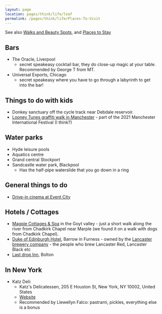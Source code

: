 ```yaml
---
layout: page
location: pages/think/life/leaf
permalink: /pages/think/life/Places-To-Visit
---
```


See also [Walks and Beauty Spots](/pages/think/life/Walks-And-Beauty-Spots), and [Places to Stay](/pages/think/life/Places-To-Stay)

## Bars

- The Oracle, Liverpool
    - secret speakeasy cocktail bar, they do close-up magic at your table. Recommended by George T from MT.
- Universal Exports, Chicago
    - secret speakeasy where you have to go through a labyrinth to get into the bar!

## Things to do with kids

- Donkey sanctuary off the cycle track near Debdale reservoir.
- [Looney Tunes graffiti walk in Manchester](https://www.warnerbros.co.uk/news/articles/2021/06/09/looney-tunes-unleashed-manchester) - part of the 2021 Manchester International Festival (I think?)

## Water parks

- Hyde leisure pools
- Aquatics centre 
- Grand central Stockport 
- Sandcastle water park, Blackpool
    - Has the half-pipe waterslide that you go down in a ring

## General things to do

- [Drive-in cinema at Event City](https://parknpartymcr.co.uk/drive-in-cinema-manchester/)

## Hotels / Cottages

- [Magpie Cottages & Spa](https://www.magpiecottages.co.uk/) in the Goyt valley - just a short walk along the river from Chadkirk Chapel near Marple (we found it on a walk with dogs from Chadkirk Chapel).
- [Duke of Edinburgh Hotel](https://www.dukeofedinburghhotel.co.uk/), Barrow in Furness - owned by the [Lancaster brewery company](https://www.lancasterbrewery.co.uk/beer-and-cider) - the people who brew Lancaster Red, Lancaster Black etc
- [Last drop Inn](https://www.lastdropvillage.co.uk/bedrooms-suites), Bolton

## In New York

- Katz Deli: 
    - Katz's Delicatessen, 205 E Houston St, New York, NY 10002, United States
    - [Website](https://katzsdelicatessen.com/)
    - Recommended by Llewellyn Falco: pastrami, pickles, everything else is a bonus